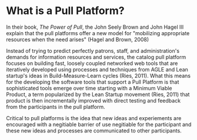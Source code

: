 # What is a Pull Platform?

In their book, *The Power of Pull*, the John Seely Brown and John Hagel III explain that the pull platforms offer a new model for "mobilizing appropriate resources when the need arises" (Hagel and Brown, 2008)

Instead of trying to predict perfectly patrons, staff, and administration's demands for information resources and services, the catalog pull platform focuses on building fast, loosely coupled networked web tools that are iteratively developed using processes and techniques from AGLE and Lean startup's ideas in Build-Measure-Learn cycles (Ries, 2011). What this means for the developing the software tools that support a Pull Platform is that sophisticated tools emerge over time starting with a Minimum Viable Product, a term popularized by the Lean Startup movement (Ries, 2011) that product is then incrementally improved with direct testing and feedback from the participants in the pull platform.

Critical to pull platforms is the idea that new ideas and experiements are encouraged with a negitiable barrier of use  negitiable for the participant and these new ideas and processes are communicated to other participants.


